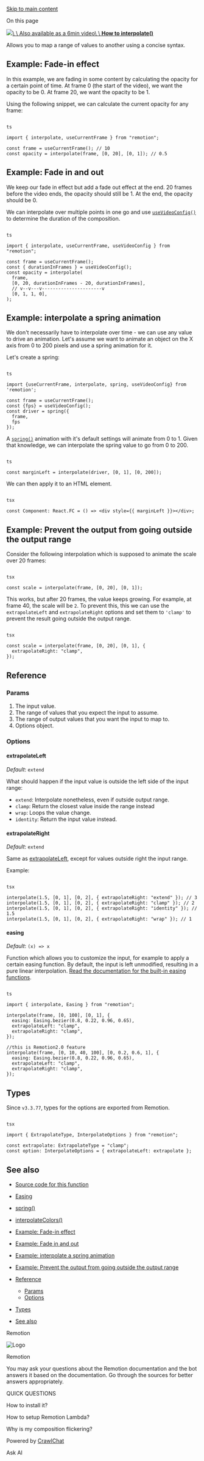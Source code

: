 [Skip to main content](https://www.remotion.dev/docs/interpolate#__docusaurus_skipToContent_fallback)

On this page

[![](https://i.ytimg.com/vi/sff_CdWw_-c/hqdefault.jpg?sqp=-oaymwEcCPYBEIoBSFXyq4qpAw4IARUAAIhCGAFwAcABBg==&rs=AOn4CLDPXdTFxf6qNNfkSr_91y0xVTXaXQ)\\
\\
Also available as a 6min video\\
\\
**How to interpolate()**](https://www.youtube.com/watch?v=sff_CdWw_-c)

Allows you to map a range of values to another using a concise syntax.

## Example: Fade-in effect [​](https://www.remotion.dev/docs/interpolate\#example-fade-in-effect "Direct link to Example: Fade-in effect")

In this example, we are fading in some content by calculating the opacity for a certain point of time.
At frame 0 (the start of the video), we want the opacity to be 0.
At frame 20, we want the opacity to be 1.

Using the following snippet, we can calculate the current opacity for any frame:

```

ts

import { interpolate, useCurrentFrame } from "remotion";

const frame = useCurrentFrame(); // 10
const opacity = interpolate(frame, [0, 20], [0, 1]); // 0.5
```

## Example: Fade in and out [​](https://www.remotion.dev/docs/interpolate\#example-fade-in-and-out "Direct link to Example: Fade in and out")

We keep our fade in effect but add a fade out effect at the end.
20 frames before the video ends, the opacity should still be 1.
At the end, the opacity should be 0.

We can interpolate over multiple points in one go and use [`useVideoConfig()`](https://www.remotion.dev/docs/use-video-config) to determine the duration of the composition.

```

ts

import { interpolate, useCurrentFrame, useVideoConfig } from "remotion";

const frame = useCurrentFrame();
const { durationInFrames } = useVideoConfig();
const opacity = interpolate(
  frame,
  [0, 20, durationInFrames - 20, durationInFrames],
  // v--v---v----------------------v
  [0, 1, 1, 0],
);
```

## Example: interpolate a spring animation [​](https://www.remotion.dev/docs/interpolate\#example-interpolate-a-spring-animation "Direct link to Example: interpolate a spring animation")

We don't necessarily have to interpolate over time - we can use any value to drive an animation.
Let's assume we want to animate an object on the X axis from 0 to 200 pixels and use a spring animation for it.

Let's create a spring:

```

ts

import {useCurrentFrame, interpolate, spring, useVideoConfig} from 'remotion';

const frame = useCurrentFrame();
const {fps} = useVideoConfig();
const driver = spring({
  frame,
  fps
});
```

A [`spring()`](https://www.remotion.dev/docs/spring) animation with it's default settings will animate from 0 to 1.
Given that knowledge, we can interpolate the spring value to go from 0 to 200.

```

ts

const marginLeft = interpolate(driver, [0, 1], [0, 200]);
```

We can then apply it to an HTML element.

```

tsx

const Component: React.FC = () => <div style={{ marginLeft }}></div>;
```

## Example: Prevent the output from going outside the output range [​](https://www.remotion.dev/docs/interpolate\#example-prevent-the-output-from-going-outside-the-output-range "Direct link to Example: Prevent the output from going outside the output range")

Consider the following interpolation which is supposed to animate the scale over 20 frames:

```

tsx

const scale = interpolate(frame, [0, 20], [0, 1]);
```

This works, but after 20 frames, the value keeps growing. For example, at frame 40, the scale will be `2`.
To prevent this, this we can use the `extrapolateLeft` and `extrapolateRight` options and set them to `'clamp'` to prevent the result going outside the output range.

```

tsx

const scale = interpolate(frame, [0, 20], [0, 1], {
  extrapolateRight: "clamp",
});
```

## Reference [​](https://www.remotion.dev/docs/interpolate\#reference "Direct link to Reference")

### Params [​](https://www.remotion.dev/docs/interpolate\#params "Direct link to Params")

1. The input value.
2. The range of values that you expect the input to assume.
3. The range of output values that you want the input to map to.
4. Options object.

### Options [​](https://www.remotion.dev/docs/interpolate\#options "Direct link to Options")

#### extrapolateLeft [​](https://www.remotion.dev/docs/interpolate\#extrapolateleft "Direct link to extrapolateLeft")

_Default_: `extend`

What should happen if the input value is outside the left side of the input range:

- `extend`: Interpolate nonetheless, even if outside output range.
- `clamp`: Return the closest value inside the range instead
- `wrap`: Loops the value change.
- `identity`: Return the input value instead.

#### extrapolateRight [​](https://www.remotion.dev/docs/interpolate\#extrapolateright "Direct link to extrapolateRight")

_Default_: `extend`

Same as [extrapolateLeft](https://www.remotion.dev/docs/interpolate#extrapolateleft), except for values outside right the input range.

Example:

```

tsx

interpolate(1.5, [0, 1], [0, 2], { extrapolateRight: "extend" }); // 3
interpolate(1.5, [0, 1], [0, 2], { extrapolateRight: "clamp" }); // 2
interpolate(1.5, [0, 1], [0, 2], { extrapolateRight: "identity" }); // 1.5
interpolate(1.5, [0, 1], [0, 2], { extrapolateRight: "wrap" }); // 1
```

#### easing [​](https://www.remotion.dev/docs/interpolate\#easing "Direct link to easing")

_Default_: `(x) => x`

Function which allows you to customize the input, for example to apply a certain easing function.
By default, the input is left unmodified, resulting in a pure linear interpolation. [Read the documentation for the built-in easing functions](https://www.remotion.dev/docs/easing).

```

ts

import { interpolate, Easing } from "remotion";

interpolate(frame, [0, 100], [0, 1], {
  easing: Easing.bezier(0.8, 0.22, 0.96, 0.65),
  extrapolateLeft: "clamp",
  extrapolateRight: "clamp",
});

//this is Remotion2.0 feature
interpolate(frame, [0, 10, 40, 100], [0, 0.2, 0.6, 1], {
  easing: Easing.bezier(0.8, 0.22, 0.96, 0.65),
  extrapolateLeft: "clamp",
  extrapolateRight: "clamp",
});
```

## Types [​](https://www.remotion.dev/docs/interpolate\#types "Direct link to Types")

Since `v3.3.77`, types for the options are exported from Remotion.

```

tsx

import { ExtrapolateType, InterpolateOptions } from "remotion";

const extrapolate: ExtrapolateType = "clamp";
const option: InterpolateOptions = { extrapolateLeft: extrapolate };
```

## See also [​](https://www.remotion.dev/docs/interpolate\#see-also "Direct link to See also")

- [Source code for this function](https://github.com/remotion-dev/remotion/blob/main/packages/core/src/interpolate.ts)
- [Easing](https://www.remotion.dev/docs/easing)
- [spring()](https://www.remotion.dev/docs/spring)
- [interpolateColors()](https://www.remotion.dev/docs/interpolate-colors)

- [Example: Fade-in effect](https://www.remotion.dev/docs/interpolate#example-fade-in-effect)
- [Example: Fade in and out](https://www.remotion.dev/docs/interpolate#example-fade-in-and-out)
- [Example: interpolate a spring animation](https://www.remotion.dev/docs/interpolate#example-interpolate-a-spring-animation)
- [Example: Prevent the output from going outside the output range](https://www.remotion.dev/docs/interpolate#example-prevent-the-output-from-going-outside-the-output-range)
- [Reference](https://www.remotion.dev/docs/interpolate#reference)
  - [Params](https://www.remotion.dev/docs/interpolate#params)
  - [Options](https://www.remotion.dev/docs/interpolate#options)
- [Types](https://www.remotion.dev/docs/interpolate#types)
- [See also](https://www.remotion.dev/docs/interpolate#see-also)

Remotion

![Logo](https://raw.githubusercontent.com/remotion-dev/brand/refs/heads/main/logo.svg)

Remotion

You may ask your questions about the Remotion documentation and the bot answers it based on the documentation. Go through the sources for better answers appropriately.

QUICK QUESTIONS

How to install it?

How to setup Remotion Lambda?

Why is my composition flickering?

Powered by [CrawlChat](https://crawlchat.app/?ref=powered-by-remotion)

Ask AI